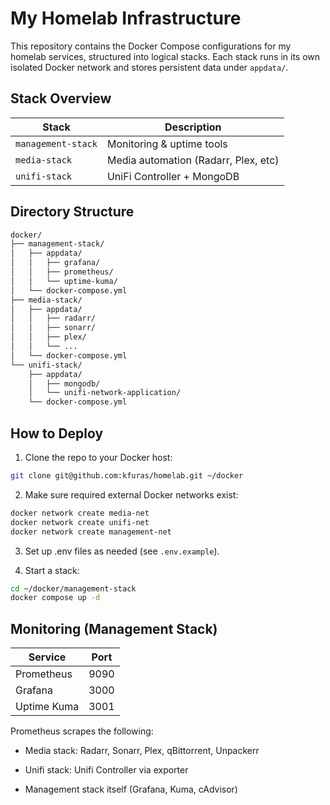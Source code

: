 # My Homelab Infrastructure

This repository contains the Docker Compose configurations for my homelab services, structured into logical stacks. Each stack runs in its own isolated Docker network and stores persistent data under `appdata/`.


## Stack Overview

| Stack             | Description                          |
|------------------|--------------------------------------|
| `management-stack` | Monitoring & uptime tools           |
| `media-stack`     | Media automation (Radarr, Plex, etc) |
| `unifi-stack`     | UniFi Controller + MongoDB           |

## Directory Structure

```bash
docker/
├── management-stack/
│   ├── appdata/
│   │   ├── grafana/
│   │   ├── prometheus/
│   │   └── uptime-kuma/
│   └── docker-compose.yml
├── media-stack/
│   ├── appdata/
│   │   ├── radarr/
│   │   ├── sonarr/
│   │   ├── plex/
│   │   └── ...
│   └── docker-compose.yml
└── unifi-stack/
    ├── appdata/
    │   ├── mongodb/
    │   └── unifi-network-application/
    └── docker-compose.yml
```

## How to Deploy

1. Clone the repo to your Docker host:

```bash
git clone git@github.com:kfuras/homelab.git ~/docker
```
2. Make sure required external Docker networks exist:

```bash
docker network create media-net
docker network create unifi-net
docker network create management-net
```
3. Set up .env files as needed (see `.env.example`).

4. Start a stack:

```bash
cd ~/docker/management-stack
docker compose up -d
```

## Monitoring (Management Stack)

| Service          | Port    |
|------------------|---------|
| Prometheus       | 9090    |
| Grafana	         | 3000    |
| Uptime Kuma      | 3001    |

Prometheus scrapes the following:

- Media stack: Radarr, Sonarr, Plex, qBittorrent, Unpackerr

- Unifi stack: Unifi Controller via exporter

- Management stack itself (Grafana, Kuma, cAdvisor)
